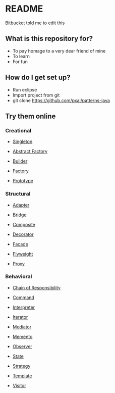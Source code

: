 # README #
Bitbucket told me to edit this

## What is this repository for? ###
 * To pay homage to a very dear friend of mine
 * To learn
 * For fun

## How do I get set up? ###

* Run eclipse
* Import project from git
* git clone https://github.com/pxai/patterns-java

## Try them online ###
### Creational
- [Singleton](https://repl.it/JU7t/5)
<script src="//repl.it/embed/JU7t/5.js"></script>
- [Abstract Factory](https://repl.it/JU85/2)
<script src="//repl.it/embed/JU85/2.js"></script>
- [Builder](https://repl.it/JU97/2)
<script src="//repl.it/embed/JU97/2.js"></script>
- [Factory](https://repl.it/JUaX/3)
<script src="//repl.it/embed/JUaX/3.js"></script>
- [Prototype](https://repl.it/JUa7/6)
<script src="//repl.it/embed/JUa7/6.js"></script>

### Structural
- [Adapter](https://repl.it/JUih/2)
<script src="//repl.it/embed/JUih/2.js"></script>
- [Bridge](https://repl.it/JUjO/0)
<script src="//repl.it/embed/JUjO/0.js"></script>
- [Composite](https://repl.it/JUj4/2)
<script src="//repl.it/embed/JUj4/2.js"></script>
- [Decorator](https://repl.it/JUjt/0)
<script src="//repl.it/embed/JUjt/0.js"></script>
- [Facade](https://repl.it/JUkB/3)
<script src="//repl.it/embed/JUkB/3.js"></script>
- [Flyweight](https://repl.it/JUkS/1)
<script src="//repl.it/embed/JUkS/1.js"></script>
- [Proxy](https://repl.it/JUkg/1)
<script src="//repl.it/embed/JUkg/1.js"></script>

### Behavioral
- [Chain of Responsibility](https://repl.it/JUbY/1)
<script src="//repl.it/embed/JUbY/1.js"></script>
- [Command](https://repl.it/JUcA/3)
<script src="//repl.it/embed/JUcA/3.js"></script>
- [Interpreter](https://repl.it/JUcW/4)
<script src="//repl.it/embed/JUcW/4.js"></script>
- [Iterator](https://repl.it/JUcj/14)
<script src="//repl.it/embed/JUcj/14.js"></script>
- [Mediator](https://repl.it/JUeH/3)
<script src="//repl.it/embed/JUeH/3.js"></script>
- [Memento](https://repl.it/JUe4/1)
<script src="//repl.it/embed/JUe4/1.js"></script>
- [Observer](https://repl.it/JUei/3)
<script src="//repl.it/embed/JUei/3.js"></script>
- [State](https://repl.it/JUfM/1)
<script src="//repl.it/embed/JUfM/1.js"></script>
- [Strategy](https://repl.it/JUfZ/3)
<script src="//repl.it/embed/JUfZ/3.js"></script>
- [Template](https://repl.it/JUfl/1)
<script src="//repl.it/embed/JUfl/1.js"></script>
- [Visitor](https://repl.it/JUgH/1)
<script src="//repl.it/embed/JUgH/1.js"></script>
